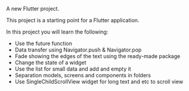 A new Flutter project.

This project is a starting point for a Flutter application.

In this project you will learn the following: 
- Use the future function 
- Data transfer using Navigator.push &amp; Navigator.pop 
- Fade showing the edges of the text using the ready-made package 
- Change the state of a widget 
- Use the list for small data and add and empty it 
- Separation models, screens and components in folders
- Use SingleChildScrollView widget for long text and etc to scroll view
